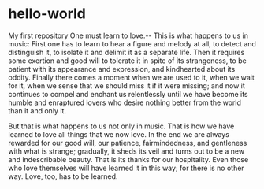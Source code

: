 # hello-world
My first repository
One must learn to love.-- This is what happens to us in music: First one has to learn to hear a figure and melody at all, to detect and distinguish it, to isolate it and delimit it as a separate life. Then it requires some exertion and good will to tolerate it in spite of its strangeness, to be patient with its appearance and expression, and kindhearted about its oddity. Finally there comes a moment when we are used to it, when we wait for it, when we sense that we should miss it if it were missing; and now it continues to compel and enchant us relentlessly until we have become its humble and enraptured lovers who desire nothing better from the world than it and only it.

But that is what happens to us not only in music. That is how we have learned to love all things that we now love. In the end we are always rewarded for our good will, our patience, fairmindedness, and gentleness with what is strange; gradually, it sheds its veil and turns out to be a new and indescribable beauty. That is its thanks for our hospitality. Even those who love themselves will have learned it in this way; for there is no other way. Love, too, has to be learned.
